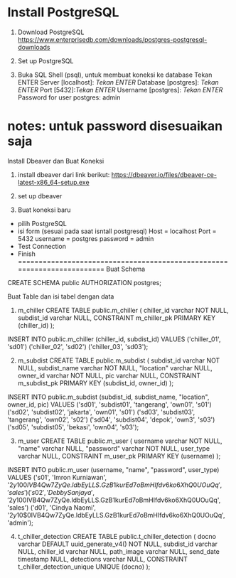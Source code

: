 Install PostgreSQL
========================================================================
1. Download PostgreSQL
https://www.enterprisedb.com/downloads/postgres-postgresql-downloads

2. Set up PostgreSQL

4. Buka SQL Shell (psql), untuk membuat koneksi ke database
Tekan ENTER 
Server [localhost]: *Tekan ENTER*
Database [postgres]: *Tekan ENTER* 
Port [5432]:*Tekan ENTER*
Username [postgres]: *Tekan ENTER*
Password for user postgres: admin

notes: untuk password disesuaikan saja
========================================================================
Install Dbeaver dan Buat Koneksi
1. install dbeaver dari link berikut:
https://dbeaver.io/files/dbeaver-ce-latest-x86_64-setup.exe

2. set up dbeaver

4. Buat koneksi baru
- pilih PostgreSQL
- isi form (sesuai pada saat isntall postgresql)
Host = localhost
Port = 5432
username = postgres
password = admin
- Test Connection 
- Finish
========================================================================
Buat Schema

CREATE SCHEMA public AUTHORIZATION postgres;

Buat Table dan isi tabel dengan data

1. m_chiller
CREATE TABLE public.m_chiller (
	chiller_id varchar NOT NULL,
	subdist_id varchar NULL,
	CONSTRAINT m_chiller_pk PRIMARY KEY (chiller_id)
);

INSERT INTO public.m_chiller
(chiller_id, subdist_id)
VALUES
('chiller_01', 'sd01')
('chiller_02', 'sd02')
('chiller_03', 'sd03');

2. m_subdist
CREATE TABLE public.m_subdist (
	subdist_id varchar NOT NULL,
	subdist_name varchar NOT NULL,
	"location" varchar NULL,
	owner_id varchar NOT NULL,
	pic varchar NULL,
	CONSTRAINT m_subdist_pk PRIMARY KEY (subdist_id, owner_id)
);

INSERT INTO public.m_subdist
(subdist_id, subdist_name, "location", owner_id, pic)
VALUES
('sd01', 'subdist01', 'tangerang', 'own01', 's01')
('sd02', 'subdist02', 'jakarta', 'own01', 's01')
('sd03', 'subdist03', 'tangerang', 'own02', 's02')
('sd04', 'subdist04', 'depok', 'own3', 's03')
('sd05', 'subdist05', 'bekasi', 'own04', 's03');

3. m_user
CREATE TABLE public.m_user (
	username varchar NOT NULL,
	"name" varchar NULL,
	"password" varchar NOT NULL,
	user_type varchar NULL,
	CONSTRAINT m_user_pk PRIMARY KEY (username)
);

INSERT INTO public.m_user
(username, "name", "password", user_type)
VALUES
('s01', 'Imron Kurniawan', '$2y$10$0IVB4Qw7ZyQe.ldbEyLLS.GzB1kurEd7oBmHIfdv6ko6XhQ0UOuQq', 'sales')
('s02', 'Debby Sanjaya', '$2y$10$0IVB4Qw7ZyQe.ldbEyLLS.GzB1kurEd7oBmHIfdv6ko6XhQ0UOuQq', 'sales')
('d01', 'Cindya Naomi', '$2y$10$0IVB4Qw7ZyQe.ldbEyLLS.GzB1kurEd7oBmHIfdv6ko6XhQ0UOuQq', 'admin');

4. t_chiller_detection
CREATE TABLE public.t_chiller_detection (
	docno varchar DEFAULT uuid_generate_v4() NOT NULL,
	subdist_id varchar NULL,
	chiller_id varchar NULL,
	path_image varchar NULL,
	send_date timestamp NULL,
	detections varchar NULL,
	CONSTRAINT t_chiller_detection_unique UNIQUE (docno)
);
